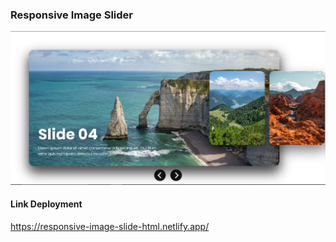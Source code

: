 
<h3>Responsive Image Slider</h3>

![Preview 1](/preview1.jpg)

<h4>Link Deployment</h4>

https://responsive-image-slide-html.netlify.app/